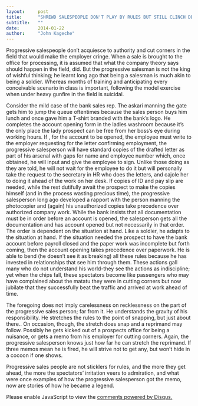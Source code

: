 ```yaml
---
layout:     post
title:      "SHREWD SALESPEOPLE DON'T PLAY BY RULES BUT STILL CLINCH DEALS "
subtitle:   ""
date:       2014-01-22
author:     "John Kageche"
---
```


<p>Progressive salespeople don’t acquiesce to authority and cut corners in the field that would make the employer cringe. When a sale is brought to the office for processing, it is assumed that what the company theory says should happen in the field, did. But the progressive salesman is not the king of wishful thinking; he learnt long ago that being a salesman is much akin to being a soldier. Whereas months of training and anticipating every conceivable scenario in class is important, following the model exercise when under heavy gunfire in the field is suicidal.</p> 

<p>Consider the mild case of the bank sales rep. The askari manning the gate gets him to jump the queue oftentimes because the sales person buys him lunch and once gave him a T-shirt branded with the bank’s logo. He completes the account opening form in the ladies washroom because it’s the only place the lady prospect can be free from her boss’s eye during working hours.  If , for the  account to be opened, the employee must write to the employer requesting for the letter confirming  employment, the progressive salesperson will have standard copies of the drafted letter as part of his arsenal with gaps for name and employee number which, once obtained, he will input and give the employee to sign. Unlike those doing as they are told, he will not wait for the employee to do it but will personally take the request to the secretary in HR who does the letters, and cajole her to doing it ahead of the work on her desk. If copies of ID and pay slip are needed, while the rest dutifully await the prospect to make the copies himself (and in the process wasting precious time), the progressive salesperson long ago developed a rapport with the person manning the photocopier and (again) his unauthorized copies take precedence over authorized  company work. While the bank insists that all documentation must be in order before an account is opened, the salesperson gets all the documentation and has account opened but not necessarily in that order. The order is dependent on the situation at hand. Like a soldier, he adapts to the situation at hand. If the situation needed the prospect to have the bank account before payroll closed and the paper work was incomplete but forth coming, then the account opening takes precedence over paperwork.  He is able to bend (he doesn’t see it as breaking) all these rules because he has invested in relationships that see him through them. These actions gall many who do not understand his world-they see the actions as indiscipline; yet when the chips fall, these spectators become like passengers who may have complained about the matatu they were in cutting corners but now jubilate that they successfully beat the traffic and arrived at work ahead of time. </p>

<p>The foregoing does not imply carelessness on recklessness on the part of the progressive sales person; far from it. He understands the gravity of his responsibility. He stretches the rules to the point of snapping, but just about there.. On occasion, though, the stretch does snap and a reprimand may follow. Possibly he gets kicked out of a prospects office for being a nuisance, or gets a memo from his employer for cutting corners. Again, the progressive salesperson knows just how far he can stretch the reprimand. If three memos mean he is fired, he will strive not to get any, but won’t hide in a cocoon if one shows. </p>

<p>Progressive sales people are not sticklers for rules, and the more they get ahead, the more the spectators’ irritation veers to admiration, and what were once examples of how the progressive salesperson got the memo, now are stories of how he became a legend.</p>

<div id="disqus_thread"></div>
<script type="text/javascript">
    /* * * CONFIGURATION VARIABLES * * */
    var disqus_shortname = 'lendmeyourears';
    var disqus_identifier = '2014-01-22';
    
    /* * * DON'T EDIT BELOW THIS LINE * * */
    (function() {
        var dsq = document.createElement('script'); dsq.type = 'text/javascript'; dsq.async = true;
        dsq.src = '//' + disqus_shortname + '.disqus.com/embed.js';
        (document.getElementsByTagName('head')[0] || document.getElementsByTagName('body')[0]).appendChild(dsq);
    })();
</script>
<noscript>Please enable JavaScript to view the <a href="https://disqus.com/?ref_noscript" rel="nofollow">comments powered by Disqus.</a></noscript>

<script type="text/javascript"><!--
//<![CDATA[
	twatchData = 'page='+encodeURIComponent( window.location );
	if( typeof document.referrer != 'undefined' && document.referrer != '' ) {
		twatchData += '&ref='+encodeURIComponent( document.referrer );
	}
	twatchData += '&no_cookies=true';
	if( typeof screen.width != 'undefined' ) {
		twatchData += '&resolution='+screen.width+'x'+screen.height;
	}
	document.write('<scr'+'ipt type="text/javascript" '+
	'src="http://www.lendmeyourears.co.ke/twatch/remote/js_logger.php?'+twatchData+'">'+
	'</scr'+'ipt>');
//]]>
//--></script>